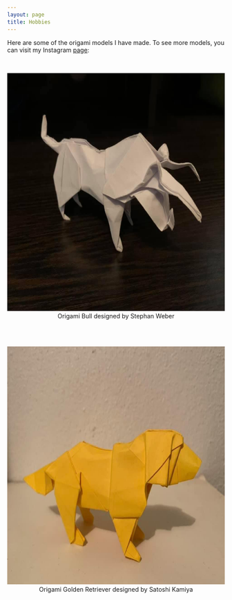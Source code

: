 ```yaml
---
layout: page
title: Hobbies
---
```


<p>Here are some of the origami models I have made. To see more models, you can visit my Instagram <a href="https://www.instagram.com/erics_origami/">page</a>:</p>
<br>
<p align="center">
<img src="assets/Bull.jpeg" width="550" height="550">
<br>Origami Bull designed by Stephan Weber
</p></br>

<br>
<p align="center">
<img src="assets/GoldenRetriever.jpeg" width="550" height="550">
<br> Origami Golden Retriever designed by Satoshi Kamiya
</p></br>
